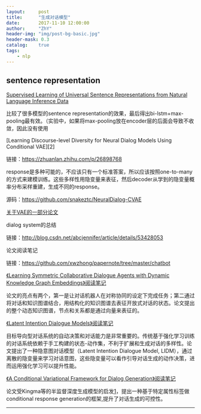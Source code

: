 ```yaml
---
layout:     post
title:      "生成对话模型"
date:       2017-11-10 12:00:00
author:     "ZhY"
header-img: "img/post-bg-basic.jpg"
header-mask: 0.3
catalog:    true
tags:
    - nlp
---
```


## sentence representation

[Supervised Learning of Universal Sentence Representations from Natural Language Inference Data][1]

比较了很多模型的sentence representation的效果，最后得出bi-lstm+max-pooling最有效。（实验中，如果将max-pooling放在encoder层的后面会导致不收敛，因此没有使用


[Learning Discourse-level Diversity for Neural Dialog Models Using Conditional VAE][2]

链接：https://zhuanlan.zhihu.com/p/26898768

response是多种可能的，不应该只有一个标准答案，所以应该按照one-to-many的方式来建模训练。这些多样性用隐变量来表征，然后decoder从学到的隐变量概率分布采样重建，生成不同的response。

源码：https://github.com/snakeztc/NeuralDialog-CVAE

[关于VAE的一部分论文][3]



dialog system的总结

链接：http://blog.csdn.net/abcjennifer/article/details/53428053


论文阅读笔记

链接：https://github.com/xwzhong/papernote/tree/master/chatbot


[《Learning Symmetric Collaborative Dialogue Agents with Dynamic Knowledge Graph Embeddings》阅读笔记][6]

论文的亮点有两个，第一是让对话机器人在对称协同的设定下完成任务；第二通过将对话和知识图谱结合，用结构化的知识图谱去表征开放式对话的状态。论文提出的整个动态知识图谱，节点和关系都是通过向量来表征的。


[《Latent Intention Dialogue Models》阅读笔记][7]

目标导向型对话系统的自动决策和对话能力是非常重要的。传统基于强化学习训练的对话系统依赖于手工构建的状态-动作集，不利于扩展和生成对话的多样性。论文提出了一种隐意图对话模型（Latent Intention Dialogue Model, LIDM），通过离散的隐变量来学习对话意图，这些隐变量可以看作引导对话生成的动作决策，进而运用强化学习可以提升性能。


[《A Conditional Variational Framework for Dialog Generation》阅读笔记][8]

论文受Kingma等的半监督深度生成模型的启发[1]，提出一种基于特定属性标签做conditional response generation的框架,提升了对话生成的可控性。






---
[1]:
[2]:
[3]:http://rsarxiv.github.io/2017/03/02/PaperWeekly第二十七期/
[4]:
[5]:
[6]:https://zhuanlan.zhihu.com/p/27910259
[7]:https://zhuanlan.zhihu.com/p/27399471
[8]:https://zhuanlan.zhihu.com/p/26681512
